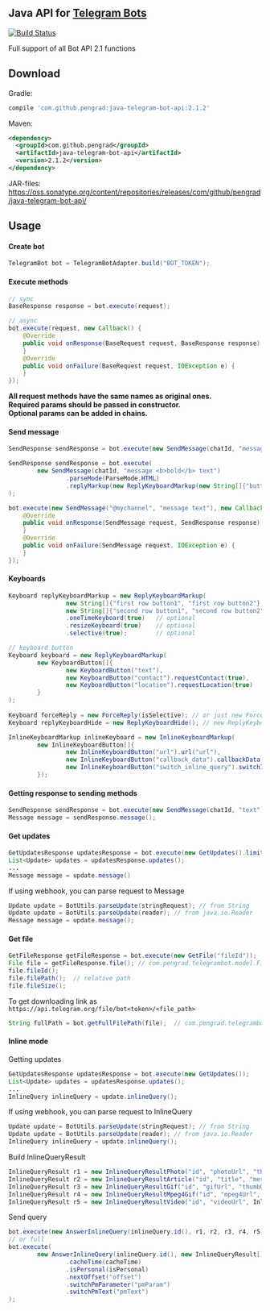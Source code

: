 ## Java API for [Telegram Bots][1]
[![Build Status](https://travis-ci.org/pengrad/java-telegram-bot-api.svg?branch=master)](https://travis-ci.org/pengrad/java-telegram-bot-api)  

Full support of all Bot API 2.1 functions

Download
-------
Gradle:
```groovy
compile 'com.github.pengrad:java-telegram-bot-api:2.1.2'
```
Maven:
```xml
<dependency>
  <groupId>com.github.pengrad</groupId>
  <artifactId>java-telegram-bot-api</artifactId>
  <version>2.1.2</version>
</dependency>
```
JAR-files:  
https://oss.sonatype.org/content/repositories/releases/com/github/pengrad/java-telegram-bot-api/

Usage
-------
#### Create bot
```java
TelegramBot bot = TelegramBotAdapter.build("BOT_TOKEN");
```
#### Execute methods
```java
// sync
BaseResponse response = bot.execute(request);

// async
bot.execute(request, new Callback() {
    @Override
    public void onResponse(BaseRequest request, BaseResponse response) {
    }
    @Override
    public void onFailure(BaseRequest request, IOException e) {
    }
});
```
**All request methods have the same names as original ones.**  
**Required params should be passed in constructor.**  
**Optional params can be added in chains.**

#### Send message
```java
SendResponse sendResponse = bot.execute(new SendMessage(chatId, "message text"));

SendResponse sendResponse = bot.execute(
        new SendMessage(chatId, "message <b>bold</b> text")
                .parseMode(ParseMode.HTML)
                .replyMarkup(new ReplyKeyboardMarkup(new String[]{"button 1", "button 2"}))
);

bot.execute(new SendMessage("@mychannel", "message text"), new Callback<SendMessage, SendResponse>() {
    @Override
    public void onResponse(SendMessage request, SendResponse response) {
    }
    @Override
    public void onFailure(SendMessage request, IOException e) {
    }
});
```
#### Keyboards
```java
Keyboard replyKeyboardMarkup = new ReplyKeyboardMarkup(
                new String[]{"first row button1", "first row button2"},
                new String[]{"second row button1", "second row button2"})
                .oneTimeKeyboard(true)   // optional
                .resizeKeyboard(true)    // optional
                .selective(true);        // optional

// keyboard button
Keyboard keyboard = new ReplyKeyboardMarkup(
        new KeyboardButton[]{
                new KeyboardButton("text"),
                new KeyboardButton("contact").requestContact(true),
                new KeyboardButton("location").requestLocation(true)
        }
);                
                
Keyboard forceReply = new ForceReply(isSelective); // or just new ForceReply();
Keyboard replyKeyboardHide = new ReplyKeyboardHide(); // new ReplyKeyboardHide(isSelective)

InlineKeyboardMarkup inlineKeyboard = new InlineKeyboardMarkup(
        new InlineKeyboardButton[]{
                new InlineKeyboardButton("url").url("url"),
                new InlineKeyboardButton("callback_data").callbackData("callback_data"),
                new InlineKeyboardButton("switch_inline_query").switchInlineQuery("switch_inline_query")
        });
```
#### Getting response to sending methods
```java
SendResponse sendResponse = bot.execute(new SendMessage(chatId, "text"));
Message message = sendResponse.message();
```
#### Get updates 
```java
GetUpdatesResponse updatesResponse = bot.execute(new GetUpdates().limit(0).offset(0).timeout(0));
List<Update> updates = updatesResponse.updates();
...
Message message = update.message()
```
If using webhook, you can parse request to Message
```java
Update update = BotUtils.parseUpdate(stringRequest); // from String
Update update = BotUtils.parseUpdate(reader); // from java.io.Reader
Message message = update.message();
```
#### Get file
```java
GetFileResponse getFileResponse = bot.execute(new GetFile("fileId"));
File file = getFileResponse.file(); // com.pengrad.telegrambot.model.File
file.fileId();
file.filePath();  // relative path
file.fileSize();
```
To get downloading link as `https://api.telegram.org/file/bot<token>/<file_path>`
```java
String fullPath = bot.getFullFilePath(file);  // com.pengrad.telegrambot.model.File
```
#### Inline mode
Getting updates
```java
GetUpdatesResponse updatesResponse = bot.execute(new GetUpdates());
List<Update> updates = updatesResponse.updates();
...
InlineQuery inlineQuery = update.inlineQuery();
```
If using webhook, you can parse request to InlineQuery
```java
Update update = BotUtils.parseUpdate(stringRequest); // from String
Update update = BotUtils.parseUpdate(reader); // from java.io.Reader
InlineQuery inlineQuery = update.inlineQuery();
```
Build InlineQueryResult
```java
InlineQueryResult r1 = new InlineQueryResultPhoto("id", "photoUrl", "thumbUrl");
InlineQueryResult r2 = new InlineQueryResultArticle("id", "title", "message text").thumbUrl("url");
InlineQueryResult r3 = new InlineQueryResultGif("id", "gifUrl", "thumbUrl");
InlineQueryResult r4 = new InlineQueryResultMpeg4Gif("id", "mpeg4Url", "thumbUrl");
InlineQueryResult r5 = new InlineQueryResultVideo("id", "videoUrl", InlineQueryResultVideo.MIME_VIDEO_MP4, "message text", "thumbUrl", "video title");
```
Send query
```java
bot.execute(new AnswerInlineQuery(inlineQuery.id(), r1, r2, r3, r4, r5));
// or full
bot.execute(
        new AnswerInlineQuery(inlineQuery.id(), new InlineQueryResult[]{r1, r2, r3, r4, r5})
                .cacheTime(cacheTime)
                .isPersonal(isPersonal)
                .nextOffset("offset")
                .switchPmParameter("pmParam")
                .switchPmText("pmText")
);
```


 [1]: https://core.telegram.org/bots

